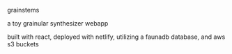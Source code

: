 grainstems

a toy grainular synthesizer webapp

built with react, deployed with netlify, utilizing a faunadb database, and aws s3 buckets